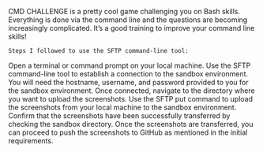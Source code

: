 CMD CHALLENGE is a pretty cool game challenging you on Bash skills. Everything is done via the command line and the questions are becoming increasingly complicated. It’s a good training to improve your command line skills!

	Steps I followed to use the SFTP command-line tool:

Open a terminal or command prompt on your local machine.
Use the SFTP command-line tool to establish a connection to the sandbox environment. You will need the hostname, username, and password provided to you for the sandbox environment.
Once connected, navigate to the directory where you want to upload the screenshots.
Use the SFTP put command to upload the screenshots from your local machine to the sandbox environment.
Confirm that the screenshots have been successfully transferred by checking the sandbox directory.
Once the screenshots are transferred, you can proceed to push the screenshots to GitHub as mentioned in the initial requirements.
